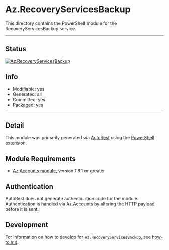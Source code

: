 <!-- region Generated -->
# Az.RecoveryServicesBackup
This directory contains the PowerShell module for the RecoveryServicesBackup service.

---
## Status
[![Az.RecoveryServicesBackup](https://img.shields.io/powershellgallery/v/Az.RecoveryServicesBackup.svg?style=flat-square&label=Az.RecoveryServicesBackup "Az.RecoveryServicesBackup")](https://www.powershellgallery.com/packages/Az.RecoveryServicesBackup/)

## Info
- Modifiable: yes
- Generated: all
- Committed: yes
- Packaged: yes

---
## Detail
This module was primarily generated via [AutoRest](https://github.com/Azure/autorest) using the [PowerShell](https://github.com/Azure/autorest.powershell) extension.

## Module Requirements
- [Az.Accounts module](https://www.powershellgallery.com/packages/Az.Accounts/), version 1.8.1 or greater

## Authentication
AutoRest does not generate authentication code for the module. Authentication is handled via Az.Accounts by altering the HTTP payload before it is sent.

## Development
For information on how to develop for `Az.RecoveryServicesBackup`, see [how-to.md](how-to.md).
<!-- endregion -->
